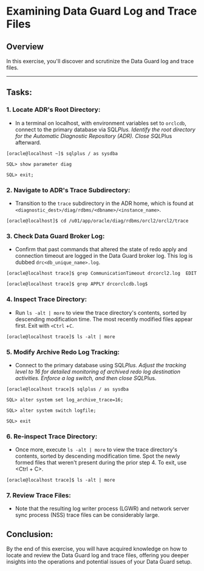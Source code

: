 # Examining Data Guard Log and Trace Files

## Overview

In this exercise, you'll discover and scrutinize the Data Guard log and trace files.

---

## Tasks:

### 1. **Locate ADR's Root Directory**:
   - In a terminal on localhost, with environment variables set to `orclcdb`, connect to the primary database via SQL*Plus. Identify the root directory for the Automatic Diagnostic Repository (ADR). Close SQL*Plus afterward.

   ```
   [oracle@localhost ~]$ sqlplus / as sysdba

   SQL> show parameter diag

   SQL> exit;
   ```

### 2. **Navigate to ADR's Trace Subdirectory**:
   - Transition to the `trace` subdirectory in the ADR home, which is found at `<diagnostic_dest>/diag/rdbms/<dbname>/<instance_name>`.

   ```
   [oracle@localhost]$ cd /u01/app/oracle/diag/rdbms/orcl2/orcl2/trace
   ```

### 3. **Check Data Guard Broker Log**:
   - Confirm that past commands that altered the state of redo apply and connection timeout are logged in the Data Guard broker log. This log is dubbed `drc<db_unique_name>.log`.

   ```
   [oracle@localhost trace]$ grep CommunicationTimeout drcorcl2.log  EDIT 

   [oracle@localhost trace]$ grep APPLY drcorclcdb.log$
   ```

### 4. **Inspect Trace Directory**:
   - Run `ls -alt | more` to view the trace directory's contents, sorted by descending modification time. The most recently modified files appear first. Exit with `<Ctrl` +`C`.


   ```
   [oracle@localhost trace]$ ls -alt | more
   ```

### 5. **Modify Archive Redo Log Tracking**:
   - Connect to the primary database using SQL*Plus. Adjust the tracking level to 16 for detailed monitoring of archived redo log destination activities. Enforce a log switch, and then close SQL*Plus.


   ```
   [oracle@localhost trace]$ sqlplus / as sysdba

   SQL> alter system set log_archive_trace=16;

   SQL> alter system switch logfile;

   SQL> exit
   ```

### 6. **Re-inspect Trace Directory**:
   - Once more, execute `ls -alt | more` to view the trace directory's contents, sorted by descending modification time. Spot the newly formed files that weren't present during the prior step 4. To exit, use <Ctrl + C>.

   ```
   [oracle@localhost trace]$ ls -alt | more
   ```

### 7. **Review Trace Files**:
   - Note that the resulting log writer process (LGWR) and network server sync process (NSS) trace files can be considerably large.


## Conclusion:

By the end of this exercise, you will have acquired knowledge on how to locate and review the Data Guard log and trace files, offering you deeper insights into the operations and potential issues of your Data Guard setup.
